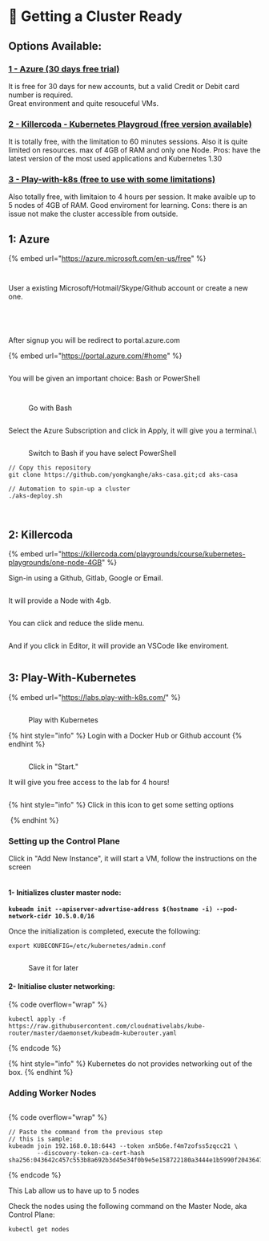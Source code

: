 # 🎡 Getting a Cluster Ready

## Options Available:

### [1 - Azure (30 days free trial)](getting-a-cluster-ready.md#id-1-azure)

It is free for 30 days for new accounts, but a valid Credit or Debit card number is required.\
Great environment and quite resouceful VMs.

### [2 - Killercoda - Kubernetes Playgroud (free version available)](getting-a-cluster-ready.md#id-2-killercoda)

It is totally free, with the limitation to 60 minutes sessions. Also it is quite limited on resources. max of 4GB of RAM and only one Node. Pros: have the latest version of the most used applications and Kubernetes 1.30

### [3 - Play-with-k8s (free to use with some limitations)](getting-a-cluster-ready.md#id-3-play-with-kubernetes)

Also totally free, with limitaion to 4 hours per session. It make avaible up to 5 nodes of 4GB of RAM. Good enviroment for learning. Cons: there is an issue not make the cluster accessible from outside.



## 1: Azure

{% embed url="https://azure.microsoft.com/en-us/free" %}

<figure><img src=".gitbook/assets/image (1).png" alt=""><figcaption></figcaption></figure>

<figure><img src=".gitbook/assets/image (1) (1).png" alt=""><figcaption></figcaption></figure>

User a existing Microsoft/Hotmail/Skype/Github account or create a new one.

<figure><img src=".gitbook/assets/image (2).png" alt=""><figcaption></figcaption></figure>

<figure><img src=".gitbook/assets/image (3).png" alt=""><figcaption></figcaption></figure>

<figure><img src=".gitbook/assets/image (4).png" alt=""><figcaption></figcaption></figure>

<figure><img src=".gitbook/assets/image (5).png" alt=""><figcaption></figcaption></figure>

After signup you will be redirect to portal.azure.com

{% embed url="https://portal.azure.com/#home" %}

<figure><img src=".gitbook/assets/image (7).png" alt=""><figcaption></figcaption></figure>

You will be given an important choice: Bash or PowerShell

<figure><img src=".gitbook/assets/image (11).png" alt=""><figcaption></figcaption></figure>

<figure><img src=".gitbook/assets/image (10).png" alt=""><figcaption><p>Go with Bash</p></figcaption></figure>

<figure><img src=".gitbook/assets/image (12).png" alt=""><figcaption></figcaption></figure>

Select the Azure Subscription and click in Apply, it will give you a terminal.\


<figure><img src=".gitbook/assets/image (13).png" alt=""><figcaption><p>Switch to Bash if you have select PowerShell</p></figcaption></figure>

```
// Copy this repository
git clone https://github.com/yongkanghe/aks-casa.git;cd aks-casa
```

```
// Automation to spin-up a cluster
./aks-deploy.sh
```

<figure><img src=".gitbook/assets/image (14).png" alt=""><figcaption></figcaption></figure>

<figure><img src=".gitbook/assets/image (15).png" alt=""><figcaption></figcaption></figure>

## 2: Killercoda

{% embed url="https://killercoda.com/playgrounds/course/kubernetes-playgrounds/one-node-4GB" %}

Sign-in using a Github, Gitlab, Google or Email.

<figure><img src=".gitbook/assets/image (20).png" alt=""><figcaption></figcaption></figure>

It will provide a Node with 4gb.

<figure><img src=".gitbook/assets/image (21).png" alt=""><figcaption></figcaption></figure>

You can click and reduce the slide menu.&#x20;

<figure><img src=".gitbook/assets/image (22).png" alt=""><figcaption></figcaption></figure>

And if you click in Editor, it will provide an VSCode like enviroment.

<figure><img src=".gitbook/assets/image (23).png" alt=""><figcaption></figcaption></figure>

## 3: Play-With-Kubernetes



{% embed url="https://labs.play-with-k8s.com/" %}

<figure><img src=".gitbook/assets/image (24).png" alt=""><figcaption><p>Play with Kubernetes</p></figcaption></figure>

{% hint style="info" %}
Login with a Docker Hub or Github account
{% endhint %}

<figure><img src=".gitbook/assets/image (2) (1).png" alt=""><figcaption><p>Click in "Start."</p></figcaption></figure>

It will give you free access to the lab for 4 hours!

<figure><img src=".gitbook/assets/image (3) (1).png" alt=""><figcaption></figcaption></figure>

{% hint style="info" %}
Click in this icon to get some setting options

<img src=".gitbook/assets/image (5) (1).png" alt="" data-size="original"><img src=".gitbook/assets/image (6) (1).png" alt="" data-size="original">
{% endhint %}

### Setting up the Control Plane

Click in "Add New Instance", it will start a VM, follow the instructions on the screen

<figure><img src=".gitbook/assets/image (4) (1).png" alt=""><figcaption></figcaption></figure>

#### 1- Initializes cluster master node:

<pre data-overflow="wrap"><code><strong>kubeadm init --apiserver-advertise-address $(hostname -i) --pod-network-cidr 10.5.0.0/16
</strong></code></pre>

Once the initialization is completed, execute the following:

```
export KUBECONFIG=/etc/kubernetes/admin.conf
```

<figure><img src=".gitbook/assets/image (8) (1).png" alt=""><figcaption><p>Save it for later</p></figcaption></figure>

#### 2- Initialise cluster networking:

{% code overflow="wrap" %}
```
kubectl apply -f https://raw.githubusercontent.com/cloudnativelabs/kube-router/master/daemonset/kubeadm-kuberouter.yaml
```
{% endcode %}

{% hint style="info" %}
Kubernetes do not provides networking out of the box.
{% endhint %}

### Adding Worker Nodes

<figure><img src=".gitbook/assets/image (9) (1).png" alt=""><figcaption></figcaption></figure>

{% code overflow="wrap" %}
```
// Paste the command from the previous step
// this is sample:
kubeadm join 192.168.0.18:6443 --token xn5b6e.f4m7zofss5zqcc21 \
        --discovery-token-ca-cert-hash sha256:043642c457c553b8a692b3d45e34f0b9e5e158722180a3444e1b5990f2043647
```
{% endcode %}



This Lab allow us to have up to 5 nodes

Check the nodes using the following command  on the Master Node, aka Control Plane:

```
kubectl get nodes
```

<figure><img src=".gitbook/assets/image (10) (1).png" alt=""><figcaption></figcaption></figure>


